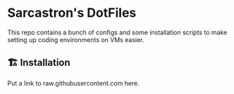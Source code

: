 # Sarcastron's DotFiles

This repo contains a bunch of configs and some installation scripts to make setting up coding environments on VMs easier.

## 🏗 Installation

Put a link to raw.githubusercontent.com here.
